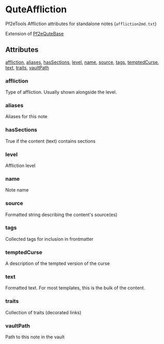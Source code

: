 # QuteAffliction

Pf2eTools Affliction attributes for standalone notes (`affliction2md.txt`)

Extension of [Pf2eQuteBase](Pf2eQuteBase.md)

## Attributes

[affliction](#affliction), [aliases](#aliases), [hasSections](#hassections), [level](#level), [name](#name), [source](#source), [tags](#tags), [temptedCurse](#temptedcurse), [text](#text), [traits](#traits), [vaultPath](#vaultpath)


### affliction

Type of affliction. Usually shown alongside the level.

### aliases

Aliases for this note

### hasSections

True if the content (text) contains sections

### level

Affliction level

### name

Note name

### source

Formatted string describing the content's source(es)

### tags

Collected tags for inclusion in frontmatter

### temptedCurse

A description of the tempted version of the curse

### text

Formatted text. For most templates, this is the bulk of the content.

### traits

Collection of traits (decorated links)

### vaultPath

Path to this note in the vault

